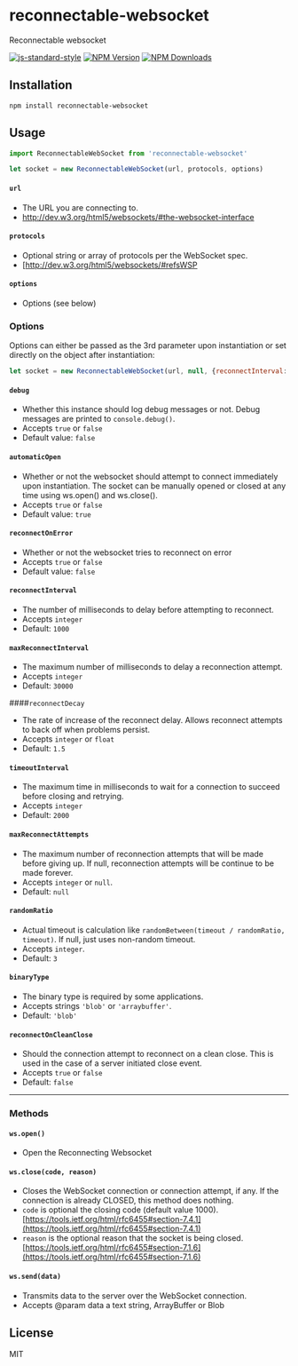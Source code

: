 # reconnectable-websocket

Reconnectable websocket

[![js-standard-style](https://cdn.rawgit.com/feross/standard/master/badge.svg)](https://github.com/feross/standard)
[![NPM Version](https://img.shields.io/npm/v/reconnectable-websocket.svg)](https://npmjs.org/package/reconnectable-websocket)
[![NPM Downloads](https://img.shields.io/npm/dm/reconnectable-websocket.svg)](https://npmjs.org/package/reconnectable-websocket)


## Installation

```
npm install reconnectable-websocket
```

## Usage

```js
import ReconnectableWebSocket from 'reconnectable-websocket'

let socket = new ReconnectableWebSocket(url, protocols, options)
```


#### `url`
- The URL you are connecting to.
- http://dev.w3.org/html5/websockets/#the-websocket-interface

#### `protocols`
- Optional string or array of protocols per the WebSocket spec.
- [http://dev.w3.org/html5/websockets/#refsWSP

#### `options`
- Options (see below)

### Options

Options can either be passed as the 3rd parameter upon instantiation or set directly on the object after instantiation:

```js
let socket = new ReconnectableWebSocket(url, null, {reconnectInterval: 3000});
```

#### `debug`
- Whether this instance should log debug messages or not. Debug messages are printed to `console.debug()`.
- Accepts `true` or `false`
- Default value: `false`

#### `automaticOpen`
- Whether or not the websocket should attempt to connect immediately upon instantiation. The socket can be manually opened or closed at any time using ws.open() and ws.close().
- Accepts `true` or `false`
- Default value: `true`

#### `reconnectOnError`
- Whether or not the websocket tries to reconnect on error
- Accepts `true` or `false`
- Default value: `false`

#### `reconnectInterval`
- The number of milliseconds to delay before attempting to reconnect.
- Accepts `integer`
- Default: `1000`

#### `maxReconnectInterval`
- The maximum number of milliseconds to delay a reconnection attempt.
- Accepts `integer`
- Default: `30000`

####`reconnectDecay`
- The rate of increase of the reconnect delay. Allows reconnect attempts to back off when problems persist.
- Accepts `integer` or `float`
- Default: `1.5`

#### `timeoutInterval`
- The maximum time in milliseconds to wait for a connection to succeed before closing and retrying.
- Accepts `integer`
- Default: `2000`

#### `maxReconnectAttempts`
- The maximum number of reconnection attempts that will be made before giving up. If null, reconnection attempts will be continue to be made forever.
- Accepts `integer` or `null`.
- Default: `null`

#### `randomRatio`
- Actual timeout is calculation like `randomBetween(timeout / randomRatio, timeout)`. If null, just uses non-random timeout.
- Accepts `integer`.
- Default: `3`

#### `binaryType`
- The binary type is required by some applications.
- Accepts strings `'blob'` or `'arraybuffer'`.
- Default: `'blob'`

#### `reconnectOnCleanClose`
- Should the connection attempt to reconnect on a clean close. This is used in the case of a server initiated close event.
- Accepts `true` or `false`
- Default: `false`
---

### Methods

#### `ws.open()`
- Open the Reconnecting Websocket

#### `ws.close(code, reason)`
- Closes the WebSocket connection or connection attempt, if any. If the connection is already CLOSED, this method does nothing.
- `code` is optional the closing code (default value 1000). [https://tools.ietf.org/html/rfc6455#section-7.4.1](https://tools.ietf.org/html/rfc6455#section-7.4.1)
- `reason` is the optional reason that the socket is being closed. [https://tools.ietf.org/html/rfc6455#section-7.1.6](https://tools.ietf.org/html/rfc6455#section-7.1.6)

#### `ws.send(data)`
- Transmits data to the server over the WebSocket connection.
- Accepts @param data a text string, ArrayBuffer or Blob

## License

MIT
